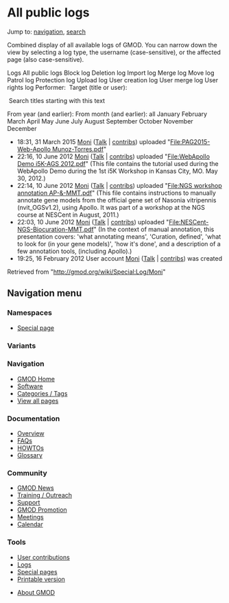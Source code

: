 <div id="mw-page-base" class="noprint">

</div>

<div id="mw-head-base" class="noprint">

</div>

<div id="content" class="mw-body" role="main">

<span id="top"></span>

<div id="mw-js-message" style="display:none;">

</div>



# <span dir="auto">All public logs</span>

<div id="bodyContent">

<div id="contentSub">

</div>

<div id="jump-to-nav" class="mw-jump">

Jump to: [navigation](#mw-navigation), [search](#p-search)

</div>

<div id="mw-content-text">

Combined display of all available logs of GMOD. You can narrow down the
view by selecting a log type, the username (case-sensitive), or the
affected page (also case-sensitive).

Logs All public logs Block log Deletion log Import log Merge log Move
log Patrol log Protection log Upload log User creation log User merge
log User rights log <span style="white-space: nowrap">Performer: </span>
<span style="white-space: nowrap">Target (title or user): </span>

 Search titles starting with this text

From year (and earlier): From month (and earlier): all January February
March April May June July August September October November December

- 18:31, 31 March 2015
  <a href="/wiki/User:Moni" class="mw-userlink" title="User:Moni">Moni</a>
  <span class="mw-usertoollinks">(<a
  href="/mediawiki/index.php?title=User_talk:Moni&amp;action=edit&amp;redlink=1"
  class="new" title="User talk:Moni (page does not exist)">Talk</a> \|
  [contribs](/wiki/Special:Contributions/Moni "Special:Contributions/Moni"))</span>
  uploaded "[File:PAG2015-Web-Apollo
  Munoz-Torres.pdf](/wiki/File:PAG2015-Web-Apollo_Munoz-Torres.pdf "File:PAG2015-Web-Apollo Munoz-Torres.pdf")"
- 22:16, 10 June 2012
  <a href="/wiki/User:Moni" class="mw-userlink" title="User:Moni">Moni</a>
  <span class="mw-usertoollinks">(<a
  href="/mediawiki/index.php?title=User_talk:Moni&amp;action=edit&amp;redlink=1"
  class="new" title="User talk:Moni (page does not exist)">Talk</a> \|
  [contribs](/wiki/Special:Contributions/Moni "Special:Contributions/Moni"))</span>
  uploaded "[File:WebApollo Demo i5K-AGS
  2012.pdf](/wiki/File:WebApollo_Demo_i5K-AGS_2012.pdf "File:WebApollo Demo i5K-AGS 2012.pdf")"
  <span class="comment">(This file contains the tutorial used during the
  WebApollo Demo during the 1st i5K Workshop in Kansas City, MO. May 30,
  2012.)</span>
- 22:14, 10 June 2012
  <a href="/wiki/User:Moni" class="mw-userlink" title="User:Moni">Moni</a>
  <span class="mw-usertoollinks">(<a
  href="/mediawiki/index.php?title=User_talk:Moni&amp;action=edit&amp;redlink=1"
  class="new" title="User talk:Moni (page does not exist)">Talk</a> \|
  [contribs](/wiki/Special:Contributions/Moni "Special:Contributions/Moni"))</span>
  uploaded "[File:NGS workshop annotation
  AP-&-MMT.pdf](/wiki/File:NGS_workshop_annotation_AP-%26-MMT.pdf "File:NGS workshop annotation AP-&-MMT.pdf")"
  <span class="comment">(This file contains instructions to manually
  annotate gene models from the official gene set of Nasonia vitripennis
  (nvit_OGSv1.2), using Apollo. It was part of a workshop at the NGS
  course at NESCent in August, 2011.)</span>
- 22:03, 10 June 2012
  <a href="/wiki/User:Moni" class="mw-userlink" title="User:Moni">Moni</a>
  <span class="mw-usertoollinks">(<a
  href="/mediawiki/index.php?title=User_talk:Moni&amp;action=edit&amp;redlink=1"
  class="new" title="User talk:Moni (page does not exist)">Talk</a> \|
  [contribs](/wiki/Special:Contributions/Moni "Special:Contributions/Moni"))</span>
  uploaded
  "[File:NESCent-NGS-Biocuration-MMT.pdf](/wiki/File:NESCent-NGS-Biocuration-MMT.pdf "File:NESCent-NGS-Biocuration-MMT.pdf")"
  <span class="comment">(In the context of manual annotation, this
  presentation covers: 'what annotating means', 'Curation, defined',
  'what to look for (in your gene models)', 'how it's done', and a
  description of a few annotation tools, (including Apollo).)</span>
- 19:25, 16 February 2012 User account
  <a href="/wiki/User:Moni" class="mw-userlink" title="User:Moni">Moni</a>
  <span class="mw-usertoollinks">(<a
  href="/mediawiki/index.php?title=User_talk:Moni&amp;action=edit&amp;redlink=1"
  class="new" title="User talk:Moni (page does not exist)">Talk</a> \|
  [contribs](/wiki/Special:Contributions/Moni "Special:Contributions/Moni"))</span>
  was created

</div>

<div class="printfooter">

Retrieved from "<http://gmod.org/wiki/Special:Log/Moni>"

</div>

<div id="catlinks" class="catlinks catlinks-allhidden">

</div>

<div class="visualClear">

</div>

</div>

</div>

<div id="mw-navigation">

## Navigation menu

<div id="mw-head">



<div id="left-navigation">

<div id="p-namespaces" class="vectorTabs" role="navigation"
aria-labelledby="p-namespaces-label">

### Namespaces

- <span id="ca-nstab-special">[Special
  page](/wiki/Special:Log/Moni "This is a special page, you cannot edit the page itself")</span>

</div>

<div id="p-variants" class="vectorMenu emptyPortlet" role="navigation"
aria-labelledby="p-variants-label">

### 

### Variants[](#)

<div class="menu">

</div>

</div>

</div>





</div>



</div>

</div>

</div>

<div id="mw-panel">

<div id="p-logo" role="banner">

<a href="/wiki/Main_Page"
style="background-image: url(http://gmod.org/images/GMOD-cogs.png);"
title="Visit the main page"></a>

</div>

<div id="p-Navigation" class="portal" role="navigation"
aria-labelledby="p-Navigation-label">

### Navigation

<div class="body">

- <span id="n-GMOD-Home">[GMOD Home](/wiki/Main_Page)</span>
- <span id="n-Software">[Software](/wiki/GMOD_Components)</span>
- <span id="n-Categories-.2F-Tags">[Categories /
  Tags](/wiki/Categories)</span>
- <span id="n-View-all-pages">[View all
  pages](/wiki/Special:AllPages)</span>

</div>

</div>

<div id="p-Documentation" class="portal" role="navigation"
aria-labelledby="p-Documentation-label">

### Documentation

<div class="body">

- <span id="n-Overview">[Overview](/wiki/Overview)</span>
- <span id="n-FAQs">[FAQs](/wiki/Category:FAQ)</span>
- <span id="n-HOWTOs">[HOWTOs](/wiki/Category:HOWTO)</span>
- <span id="n-Glossary">[Glossary](/wiki/Glossary)</span>

</div>

</div>

<div id="p-Community" class="portal" role="navigation"
aria-labelledby="p-Community-label">

### Community

<div class="body">

- <span id="n-GMOD-News">[GMOD News](/wiki/GMOD_News)</span>
- <span id="n-Training-.2F-Outreach">[Training /
  Outreach](/wiki/Training_and_Outreach)</span>
- <span id="n-Support">[Support](/wiki/Support)</span>
- <span id="n-GMOD-Promotion">[GMOD
  Promotion](/wiki/GMOD_Promotion)</span>
- <span id="n-Meetings">[Meetings](/wiki/Meetings)</span>
- <span id="n-Calendar">[Calendar](/wiki/Calendar)</span>

</div>

</div>

<div id="p-tb" class="portal" role="navigation"
aria-labelledby="p-tb-label">

### Tools

<div class="body">

- <span id="t-contributions">[User
  contributions](/wiki/Special:Contributions/Moni "A list of contributions of this user")</span>
- <span id="t-log">[Logs](/wiki/Special:Log/Moni)</span>
- <span id="t-specialpages"><a href="/wiki/Special:SpecialPages" accesskey="q"
  title="A list of all special pages [q]">Special pages</a></span>
- <span id="t-print"><a href="/mediawiki/index.php?title=Special:Log/Moni&amp;printable=yes"
  rel="alternate" accesskey="p"
  title="Printable version of this page [p]">Printable version</a></span>

</div>

</div>

</div>

</div>

<div id="footer" role="contentinfo">

- <span id="footer-places-about">[About
  GMOD](/wiki/GMOD:About "GMOD:About")</span>

<!-- -->






</div>

